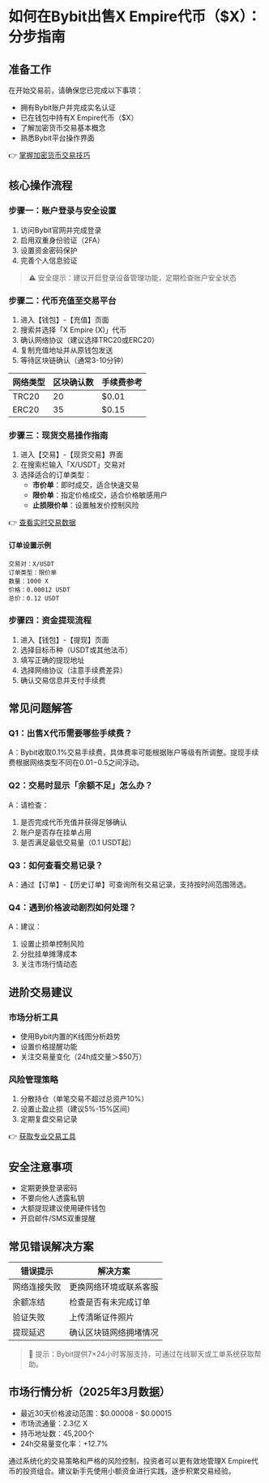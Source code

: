 # 如何在Bybit出售X Empire代币（$X）：分步指南

## 准备工作
在开始交易前，请确保您已完成以下事项：
- 拥有Bybit账户并完成实名认证
- 已在钱包中持有X Empire代币（$X）
- 了解加密货币交易基本概念
- 熟悉Bybit平台操作界面

👉 [掌握加密货币交易技巧](https://bit.ly/okx_welcome)

## 核心操作流程

### 步骤一：账户登录与安全设置
1. 访问Bybit官网并完成登录
2. 启用双重身份验证（2FA）
3. 设置资金密码保护
4. 完善个人信息验证

> ⚠️ 安全提示：建议开启登录设备管理功能，定期检查账户安全状态

### 步骤二：代币充值至交易平台
1. 进入【钱包】-【充值】页面
2. 搜索并选择「X Empire (X)」代币
3. 确认网络协议（建议选择TRC20或ERC20）
4. 复制充值地址并从原钱包发送
5. 等待区块链确认（通常3-10分钟）

| 网络类型 | 区块确认数 | 手续费参考 |
|---------|------------|------------|
| TRC20   | 20         | $0.01      |
| ERC20   | 35         | $0.15      |

### 步骤三：现货交易操作指南
1. 进入【交易】-【现货交易】界面
2. 在搜索栏输入「X/USDT」交易对
3. 选择适合的订单类型：
   - **市价单**：即时成交，适合快速交易
   - **限价单**：指定价格成交，适合价格敏感用户
   - **止损限价单**：设置触发价控制风险

👉 [查看实时交易数据](https://bit.ly/okx_welcome)

#### 订单设置示例
```plaintext
交易对：X/USDT
订单类型：限价单
数量：1000 X
价格：0.00012 USDT
总价：0.12 USDT
```

### 步骤四：资金提现流程
1. 进入【钱包】-【提现】页面
2. 选择目标币种（USDT或其他法币）
3. 填写正确的提现地址
4. 选择网络协议（注意手续费差异）
5. 确认交易信息并支付手续费

## 常见问题解答

### Q1：出售X代币需要哪些手续费？
A：Bybit收取0.1%交易手续费，具体费率可能根据账户等级有所调整。提现手续费根据网络类型不同在$0.01-$0.5之间浮动。

### Q2：交易时显示「余额不足」怎么办？
A：请检查：
1. 是否完成代币充值并获得足够确认
2. 账户是否存在挂单占用
3. 是否满足最低交易量（0.1 USDT起）

### Q3：如何查看交易记录？
A：通过【订单】-【历史订单】可查询所有交易记录，支持按时间范围筛选。

### Q4：遇到价格波动剧烈如何处理？
A：建议：
1. 设置止损单控制风险
2. 分批挂单摊薄成本
3. 关注市场行情动态

## 进阶交易建议

### 市场分析工具
- 使用Bybit内置的K线图分析趋势
- 设置价格提醒功能
- 关注交易量变化（24h成交量＞$50万）

### 风险管理策略
1. 分散持仓（单笔交易不超过总资产10%）
2. 设置止盈止损（建议5%-15%区间）
3. 定期复盘交易记录

👉 [获取专业交易工具](https://bit.ly/okx_welcome)

## 安全注意事项
- 定期更换登录密码
- 不要向他人透露私钥
- 大额提现建议使用硬件钱包
- 开启邮件/SMS双重提醒

## 常见错误解决方案

| 错误提示 | 解决方案 |
|----------|----------|
| 网络连接失败 | 更换网络环境或联系客服 |
| 余额冻结 | 检查是否有未完成订单 |
| 验证失败 | 上传清晰证件照片 |
| 提现延迟 | 确认区块链网络拥堵情况 |

> 📌 提示：Bybit提供7×24小时客服支持，可通过在线聊天或工单系统获取帮助。

## 市场行情分析（2025年3月数据）
- 最近30天价格波动范围：$0.00008 - $0.00015
- 市场流通量：2.3亿 X
- 持币地址数：45,200个
- 24h交易量变化率：+12.7%

通过系统化的交易策略和严格的风险控制，投资者可以更有效地管理X Empire代币的投资组合。建议新手先使用小额资金进行实践，逐步积累交易经验。